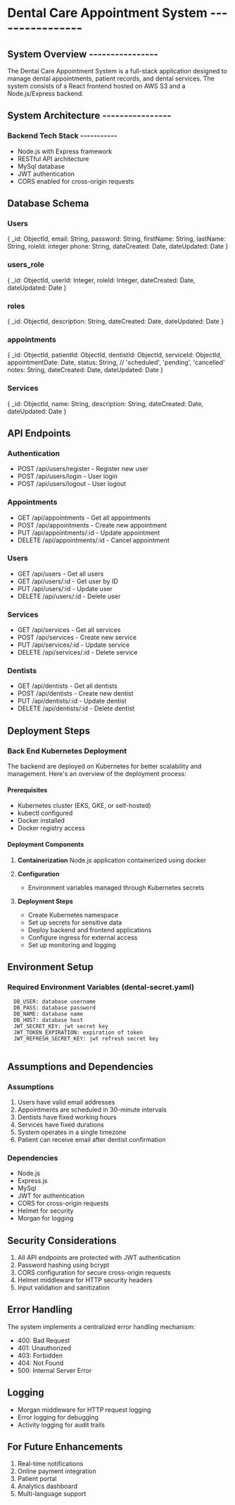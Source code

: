 # Dental Care Appointment System ----------------

## System Overview ----------------
The Dental Care Appointment System is a full-stack application designed to manage dental appointments, patient records, and dental services. The system consists of a React frontend hosted on AWS S3 and a Node.js/Express backend.

## System Architecture ----------------


### Backend Tech Stack -----------
- Node.js with Express framework
- RESTful API architecture
- MySql database
- JWT authentication
- CORS enabled for cross-origin requests



## Database Schema 

### Users
{
  _id: ObjectId,
  email: String,
  password: String,
  firstName: String,
  lastName: String,
  roleId: integer
  phone: String,
  dateCreated: Date,
  dateUpdated: Date
}


### users_role
{
  _id: ObjectId,
  userId: Integer,
  roleId: Integer,
  dateCreated: Date,
  dateUpdated: Date
}

### roles
{
  _id: ObjectId,
  description: String,
  dateCreated: Date,
  dateUpdated: Date
}


### appointments

{
  _id: ObjectId,
  patientId: ObjectId,
  dentistId: ObjectId,
  serviceId: ObjectId,
  appointmentDate: Date,
  status: String, // 'scheduled', 'pending', 'cancelled'
  notes: String,
  dateCreated: Date,
  dateUpdated: Date
}

### Services
{
  _id: ObjectId,
  name: String,
  description: String,
  dateCreated: Date,
  dateUpdated: Date
}


## API Endpoints

### Authentication
- POST /api/users/register - Register new user
- POST /api/users/login - User login
- POST /api/users/logout - User logout

### Appointments
- GET /api/appointments - Get all appointments
- POST /api/appointments - Create new appointment
- PUT /api/appointments/:id - Update appointment
- DELETE /api/appointments/:id - Cancel appointment

### Users
- GET /api/users - Get all users
- GET /api/users/:id - Get user by ID
- PUT /api/users/:id - Update user
- DELETE /api/users/:id - Delete user

### Services
- GET /api/services - Get all services
- POST /api/services - Create new service
- PUT /api/services/:id - Update service
- DELETE /api/services/:id - Delete service

### Dentists
- GET /api/dentists - Get all dentists
- POST /api/dentists - Create new dentist
- PUT /api/dentists/:id - Update dentist
- DELETE /api/dentists/:id - Delete dentist

## Deployment Steps



### Back End Kubernetes Deployment

The backend are deployed on Kubernetes for better scalability and management. Here's an overview of the deployment process:

#### Prerequisites
- Kubernetes cluster (EKS, GKE, or self-hosted)
- kubectl configured
- Docker installed
- Docker registry access 

#### Deployment Components
1. **Containerization**
   Node.js application containerized using docker


2. **Configuration**
   - Environment variables managed through Kubernetes secrets

3. **Deployment Steps**
   - Create Kubernetes namespace
   - Set up secrets for sensitive data
   - Deploy backend and frontend applications
   - Configure ingress for external access
   - Set up monitoring and logging


## Environment Setup

### Required Environment Variables (dental-secret.yaml)
```
  DB_USER: database username
  DB_PASS: database password
  DB_NAME: database name
  DB_HOST: database host 
  JWT_SECRET_KEY: jwt secret key
  JWT_TOKEN_EXPIRATION: expiration of token
  JWT_REFRESH_SECRET_KEY: jwt refresh secret key


```

## Assumptions and Dependencies

### Assumptions
1. Users have valid email addresses
2. Appointments are scheduled in 30-minute intervals
3. Dentists have fixed working hours
4. Services have fixed durations
5. System operates in a single timezone
6. Patient can receive email after dentist confirmation

### Dependencies
- Node.js
- Express.js
- MySql
- JWT for authentication
- CORS for cross-origin requests
- Helmet for security
- Morgan for logging

## Security Considerations
1. All API endpoints are protected with JWT authentication
2. Password hashing using bcrypt
3. CORS configuration for secure cross-origin requests
4. Helmet middleware for HTTP security headers
5. Input validation and sanitization

## Error Handling
The system implements a centralized error handling mechanism:
- 400: Bad Request
- 401: Unauthorized
- 403: Forbidden
- 404: Not Found
- 500: Internal Server Error

## Logging
- Morgan middleware for HTTP request logging
- Error logging for debugging
- Activity logging for audit trails

## For Future Enhancements
1. Real-time notifications
2. Online payment integration
3. Patient portal
5. Analytics dashboard
6. Multi-language support